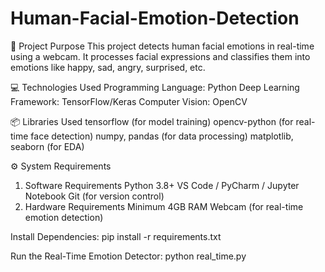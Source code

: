 # Human-Facial-Emotion-Detection

📌 Project Purpose
This project detects human facial emotions in real-time using a webcam. It processes facial expressions and classifies them into emotions like happy, sad, angry, surprised, etc.

💻 Technologies Used
Programming Language: Python
Deep Learning Framework: TensorFlow/Keras
Computer Vision: OpenCV

📦 Libraries Used
tensorflow (for model training)
opencv-python (for real-time face detection)
numpy, pandas (for data processing)
matplotlib, seaborn (for EDA)

⚙️ System Requirements
1. Software Requirements
Python 3.8+
VS Code / PyCharm / Jupyter Notebook
Git (for version control)
2. Hardware Requirements
Minimum 4GB RAM
Webcam (for real-time emotion detection)

Install Dependencies: 
pip install -r requirements.txt

Run the Real-Time Emotion Detector: 
python real_time.py
